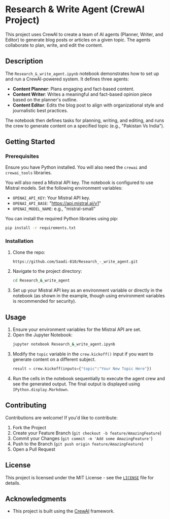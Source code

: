 # Research & Write Agent (CrewAI Project)

This project uses CrewAI to create a team of AI agents (Planner, Writer, and Editor) to generate blog posts or articles on a given topic. The agents collaborate to plan, write, and edit the content.

## Description

The `Research_&_write_agent.ipynb` notebook demonstrates how to set up and run a CrewAI-powered system. It defines three agents:
*   **Content Planner**: Plans engaging and fact-based content.
*   **Content Writer**: Writes a meaningful and fact-based opinion piece based on the planner's outline.
*   **Content Editor**: Edits the blog post to align with organizational style and journalistic best practices.

The notebook then defines tasks for planning, writing, and editing, and runs the crew to generate content on a specified topic (e.g., "Pakistan Vs India").

## Getting Started

### Prerequisites

Ensure you have Python installed. You will also need the `crewai` and `crewai_tools` libraries.

You will also need a Mistral API key. The notebook is configured to use Mistral models.
Set the following environment variables:
*   `OPENAI_API_KEY`: Your Mistral API key.
*   `OPENAI_API_BASE`: "https://api.mistral.ai/v1"
*   `OPENAI_MODEL_NAME`: e.g., "mistral-small"

You can install the required Python libraries using pip:
```bash
pip install -r requirements.txt
```

### Installation

1.  Clone the repo:
    ```sh
    https://github.com/Saadi-810/Research_-_write_agent.git
    ```
2.  Navigate to the project directory:
    ```sh
    cd Research_&_write_agent
    ```
3.  Set up your Mistral API key as an environment variable or directly in the notebook (as shown in the example, though using environment variables is recommended for security).

## Usage

1.  Ensure your environment variables for the Mistral API are set.
2.  Open the Jupyter Notebook:
    ```sh
    jupyter notebook Research_&_write_agent.ipynb
    ```
3.  Modify the `topic` variable in the `crew.kickoff()` input if you want to generate content on a different subject.
    ```python
    result = crew.kickoff(inputs={"topic":"Your New Topic Here"})
    ```
4.  Run the cells in the notebook sequentially to execute the agent crew and see the generated output. The final output is displayed using `IPython.display.Markdown`.

## Contributing

Contributions are welcome! If you'd like to contribute:
1.  Fork the Project
2.  Create your Feature Branch (`git checkout -b feature/AmazingFeature`)
3.  Commit your Changes (`git commit -m 'Add some AmazingFeature'`)
4.  Push to the Branch (`git push origin feature/AmazingFeature`)
5.  Open a Pull Request

## License

This project is licensed under the MIT License - see the [`LICENSE`](LICENSE:0) file for details.

## Acknowledgments

*   This project is built using the [CrewAI](https://www.crewai.com/) framework.
